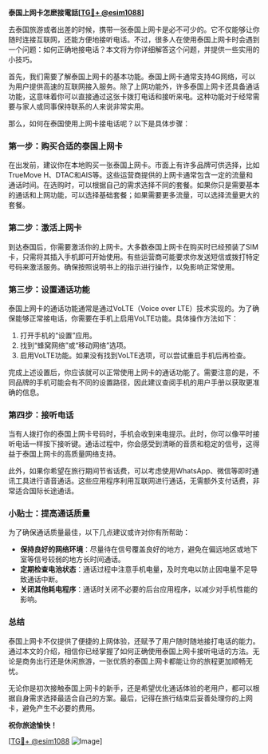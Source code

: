 **泰国上网卡怎麽接電話[[TG💪+ @esim1088](https://t.me/s/esim1088)]**

去泰国旅游或者出差的时候，携带一张泰国上网卡是必不可少的。它不仅能够让你随时连接互联网，还能方便地接听电话。不过，很多人在使用泰国上网卡时会遇到一个问题：如何正确地接电话？本文将为你详细解答这个问题，并提供一些实用的小技巧。

首先，我们需要了解泰国上网卡的基本功能。泰国上网卡通常支持4G网络，可以为用户提供高速的互联网接入服务。除了上网功能外，许多泰国上网卡还具备通话功能，这意味着你可以直接通过这张卡拨打电话和接听来电。这种功能对于经常需要与家人或同事保持联系的人来说非常实用。

那么，如何在泰国使用上网卡接电话呢？以下是具体步骤：

### **第一步：购买合适的泰国上网卡**
在出发前，建议你在本地购买一张泰国上网卡。市面上有许多品牌可供选择，比如TrueMove H、DTAC和AIS等。这些运营商提供的上网卡通常包含一定的流量和通话时间。在选购时，可以根据自己的需求选择不同的套餐。如果你只是需要基本的通话和上网功能，可以选择基础套餐；如果需要更多流量，可以选择流量更大的套餐。

### **第二步：激活上网卡**
到达泰国后，你需要激活你的上网卡。大多数泰国上网卡在购买时已经预装了SIM卡，只需将其插入手机即可开始使用。有些运营商可能要求你发送短信或拨打特定号码来激活服务。确保按照说明书上的指示进行操作，以免影响正常使用。

### **第三步：设置通话功能**
泰国上网卡的通话功能通常是通过VoLTE（Voice over LTE）技术实现的。为了确保能够正常接电话，你需要在手机上启用VoLTE功能。具体操作方法如下：

1. 打开手机的“设置”应用。
2. 找到“蜂窝网络”或“移动网络”选项。
3. 启用VoLTE功能。如果没有找到VoLTE选项，可以尝试重启手机后再检查。

完成上述设置后，你应该就可以正常使用上网卡的通话功能了。需要注意的是，不同品牌的手机可能会有不同的设置路径，因此建议查阅手机的用户手册以获取更准确的信息。

### **第四步：接听电话**
当有人拨打你的泰国上网卡号码时，手机会收到来电提示。此时，你可以像平时接听电话一样按下接听键。通话过程中，你会感受到清晰的音质和稳定的信号，这得益于泰国上网卡的高质量网络支持。

此外，如果你希望在旅行期间节省话费，可以考虑使用WhatsApp、微信等即时通讯工具进行语音通话。这些应用程序利用互联网进行通话，无需额外支付话费，非常适合国际长途通话。

### **小贴士：提高通话质量**
为了确保通话质量最佳，以下几点建议或许对你有所帮助：

- **保持良好的网络环境**：尽量待在信号覆盖良好的地方，避免在偏远地区或地下室等信号较弱的地方长时间通话。
- **定期检查电池状态**：通话过程中注意手机电量，及时充电以防止因电量不足导致通话中断。
- **关闭其他耗电程序**：通话时关闭不必要的后台应用程序，以减少对手机性能的影响。

### **总结**
泰国上网卡不仅提供了便捷的上网体验，还赋予了用户随时随地接打电话的能力。通过本文的介绍，相信你已经掌握了如何正确使用泰国上网卡接听电话的方法。无论是商务出行还是休闲旅游，一张优质的泰国上网卡都能让你的旅程更加顺畅无忧。

无论你是初次接触泰国上网卡的新手，还是希望优化通话体验的老用户，都可以根据自身需求选择最适合自己的方案。最后，记得在旅行结束后妥善处理你的上网卡，避免产生不必要的费用。

**祝你旅途愉快！**

[[TG💪+ @esim1088](https://t.me/s/esim1088) ![Image](https://i.postimg.cc/4NQfJmqS/Snipaste-2025-05-13-00-14-12.png)]